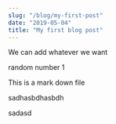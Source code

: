 ```yaml
---
slug: "/blog/my-first-post"
date: "2019-05-04"
title: "My first blog post"
---
```



We can add whatever we want

random number 1

This is a mark down file

sadhasbdhasbdh

sadasd